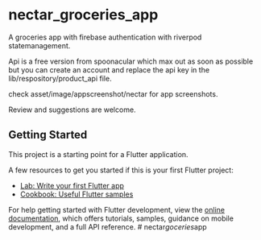 # nectar_groceries_app

A groceries app with firebase authentication with riverpod statemanagement.

Api is a free version from spoonacular which max out as soon as possible but you can create an account and replace the api key in the lib/respository/product_api file.

check asset/image/appscreenshot/nectar for app screenshots.

Review and suggestions are welcome.

## Getting Started

This project is a starting point for a Flutter application.

A few resources to get you started if this is your first Flutter project:

- [Lab: Write your first Flutter app](https://docs.flutter.dev/get-started/codelab)
- [Cookbook: Useful Flutter samples](https://docs.flutter.dev/cookbook)

For help getting started with Flutter development, view the
[online documentation](https://docs.flutter.dev/), which offers tutorials,
samples, guidance on mobile development, and a full API reference.
#   n e c t a r * g o c e r i e s * a p p 
 
 
